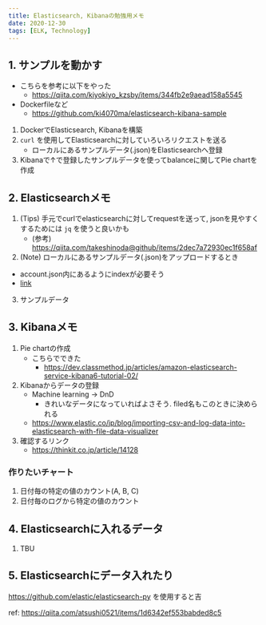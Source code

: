 ```yaml
---
title: Elasticsearch, Kibanaの勉強用メモ
date: 2020-12-30
tags: [ELK, Technology]
---
```


<!-- toc -->

## 1. サンプルを動かす
* こちらを参考に以下をやった
   * https://qiita.com/kiyokiyo_kzsby/items/344fb2e9aead158a5545
* Dockerfileなど
    * https://github.com/ki4070ma/elasticsearch-kibana-sample

1. DockerでElasticsearch, Kibanaを構築
2. `curl` を使用してElasticsearchに対していろいろリクエストを送る
    * ローカルにあるサンプルデータ(.json)をElasticsearchへ登録
3. Kibanaで↑で登録したサンプルデータを使ってbalanceに関してPie chartを作成

## 2. Elasticsearchメモ
1. (Tips) 手元でcurlでelasticsearchに対してrequestを送って, jsonを見やすくするためには `jq` を使うと良いかも
   * (参考) https://qiita.com/takeshinoda@github/items/2dec7a72930ec1f658af
2. (Note) ローカルにあるサンプルデータ(.json)をアップロードするとき
  * account.json内にあるようにindexが必要そう
  * [link](https://qiita.com/kiyokiyo_kzsby/items/344fb2e9aead158a5545#%E3%82%B5%E3%83%B3%E3%83%97%E3%83%AB%E3%83%87%E3%83%BC%E3%82%BF%E3%81%AE%E6%8A%95%E5%85%A5)
3. サンプルデータ

## 3. Kibanaメモ
1. Pie chartの作成
   * こちらでできた
      * https://dev.classmethod.jp/articles/amazon-elasticsearch-service-kibana6-tutorial-02/
2. Kibanaからデータの登録
   * Machine learning -> DnD
      * きれいなデータになっていればよさそう. filed名もこのときに決められる
   * https://www.elastic.co/jp/blog/importing-csv-and-log-data-into-elasticsearch-with-file-data-visualizer
3. 確認するリンク
   * https://thinkit.co.jp/article/14128

### 作りたいチャート
1. 日付毎の特定の値のカウント(A, B, C)
2. 日付毎のログから特定の値のカウント

## 4. Elasticsearchに入れるデータ
1. TBU

## 5. Elasticsearchにデータ入れたり
https://github.com/elastic/elasticsearch-py を使用すると吉

ref: https://qiita.com/atsushi0521/items/1d6342ef553babded8c5
